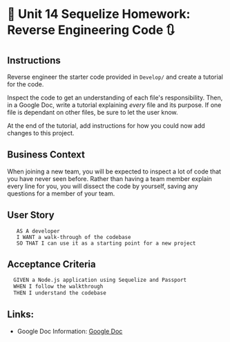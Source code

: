 # :arrows_counterclockwise: Unit 14 Sequelize Homework: Reverse Engineering Code  :arrows_clockwise:

## Instructions
Reverse engineer the starter code provided in `Develop/` and create a tutorial for the code.

Inspect the code to get an understanding of each file's responsibility. Then, in a Google Doc, write a tutorial explaining *every* file and its purpose. If one file is dependant on other files, be sure to let the user know.

At the end of the tutorial, add instructions for how you could now add changes to this project.

## Business Context
When joining a new team, you will be expected to inspect a lot of code that you have never seen before. Rather than having a team member explain every line for you, you will dissect the code by yourself, saving any questions for a member of your team.

## User Story
```
   AS A developer
   I WANT a walk-through of the codebase
   SO THAT I can use it as a starting point for a new project
```
## Acceptance Criteria
```md
  GIVEN a Node.js application using Sequelize and Passport
  WHEN I follow the walkthrough
  THEN I understand the codebase
```
 
## Links:
  * Google Doc Information: 
    [Google Doc](https://docs.google.com/document/d/1lyepxmd7pjRYFfgmMBWRrXZsqlJJJnfZ6mc0PrZIrRQ/edit?usp=sharing)
  
  
  
